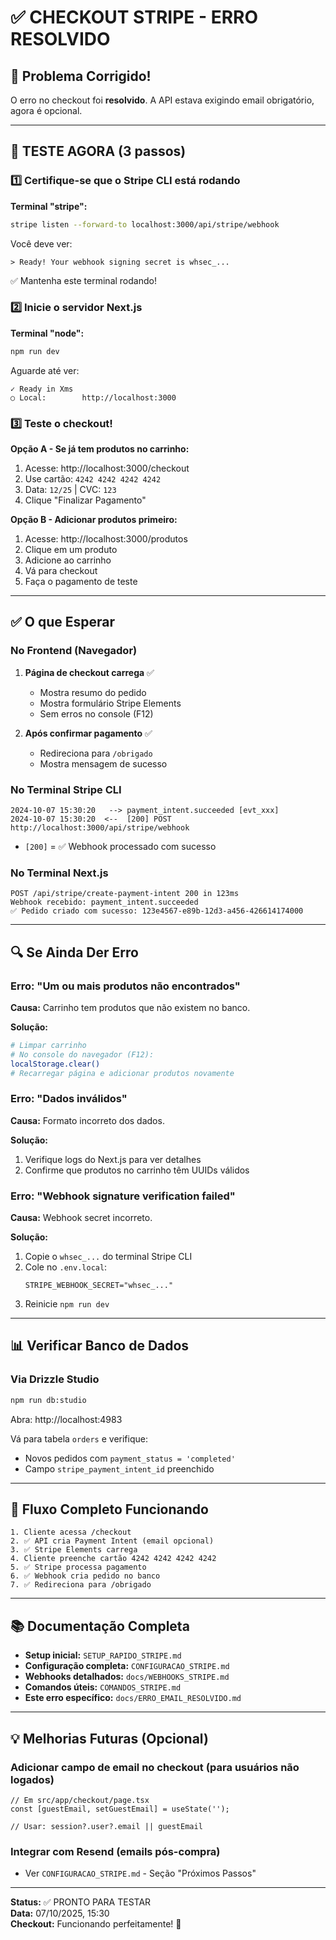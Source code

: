 # ✅ CHECKOUT STRIPE - ERRO RESOLVIDO

## 🎉 Problema Corrigido!

O erro no checkout foi **resolvido**. A API estava exigindo email obrigatório, agora é opcional.

---

## 🚀 TESTE AGORA (3 passos)

### 1️⃣ Certifique-se que o Stripe CLI está rodando

**Terminal "stripe":**
```bash
stripe listen --forward-to localhost:3000/api/stripe/webhook
```

Você deve ver:
```
> Ready! Your webhook signing secret is whsec_...
```

✅ Mantenha este terminal rodando!

### 2️⃣ Inicie o servidor Next.js

**Terminal "node":**
```bash
npm run dev
```

Aguarde até ver:
```
✓ Ready in Xms
○ Local:        http://localhost:3000
```

### 3️⃣ Teste o checkout!

**Opção A - Se já tem produtos no carrinho:**
1. Acesse: http://localhost:3000/checkout
2. Use cartão: `4242 4242 4242 4242`
3. Data: `12/25` | CVC: `123`
4. Clique "Finalizar Pagamento"

**Opção B - Adicionar produtos primeiro:**
1. Acesse: http://localhost:3000/produtos
2. Clique em um produto
3. Adicione ao carrinho
4. Vá para checkout
5. Faça o pagamento de teste

---

## ✅ O que Esperar

### No Frontend (Navegador)

1. **Página de checkout carrega** ✅
   - Mostra resumo do pedido
   - Mostra formulário Stripe Elements
   - Sem erros no console (F12)

2. **Após confirmar pagamento** ✅
   - Redireciona para `/obrigado`
   - Mostra mensagem de sucesso

### No Terminal Stripe CLI

```
2024-10-07 15:30:20   --> payment_intent.succeeded [evt_xxx]
2024-10-07 15:30:20  <--  [200] POST http://localhost:3000/api/stripe/webhook
```

- `[200]` = ✅ Webhook processado com sucesso

### No Terminal Next.js

```
POST /api/stripe/create-payment-intent 200 in 123ms
Webhook recebido: payment_intent.succeeded
✅ Pedido criado com sucesso: 123e4567-e89b-12d3-a456-426614174000
```

---

## 🔍 Se Ainda Der Erro

### Erro: "Um ou mais produtos não encontrados"

**Causa:** Carrinho tem produtos que não existem no banco.

**Solução:**
```bash
# Limpar carrinho
# No console do navegador (F12):
localStorage.clear()
# Recarregar página e adicionar produtos novamente
```

### Erro: "Dados inválidos"

**Causa:** Formato incorreto dos dados.

**Solução:**
1. Verifique logs do Next.js para ver detalhes
2. Confirme que produtos no carrinho têm UUIDs válidos

### Erro: "Webhook signature verification failed"

**Causa:** Webhook secret incorreto.

**Solução:**
1. Copie o `whsec_...` do terminal Stripe CLI
2. Cole no `.env.local`:
   ```env
   STRIPE_WEBHOOK_SECRET="whsec_..."
   ```
3. Reinicie `npm run dev`

---

## 📊 Verificar Banco de Dados

### Via Drizzle Studio

```bash
npm run db:studio
```

Abra: http://localhost:4983

Vá para tabela `orders` e verifique:
- Novos pedidos com `payment_status = 'completed'`
- Campo `stripe_payment_intent_id` preenchido

---

## 🎯 Fluxo Completo Funcionando

```
1. Cliente acessa /checkout
2. ✅ API cria Payment Intent (email opcional)
3. ✅ Stripe Elements carrega
4. Cliente preenche cartão 4242 4242 4242 4242
5. ✅ Stripe processa pagamento
6. ✅ Webhook cria pedido no banco
7. ✅ Redireciona para /obrigado
```

---

## 📚 Documentação Completa

- **Setup inicial:** `SETUP_RAPIDO_STRIPE.md`
- **Configuração completa:** `CONFIGURACAO_STRIPE.md`
- **Webhooks detalhados:** `docs/WEBHOOKS_STRIPE.md`
- **Comandos úteis:** `COMANDOS_STRIPE.md`
- **Este erro específico:** `docs/ERRO_EMAIL_RESOLVIDO.md`

---

## 💡 Melhorias Futuras (Opcional)

### Adicionar campo de email no checkout (para usuários não logados)

```tsx
// Em src/app/checkout/page.tsx
const [guestEmail, setGuestEmail] = useState('');

// Usar: session?.user?.email || guestEmail
```

### Integrar com Resend (emails pós-compra)

- Ver `CONFIGURACAO_STRIPE.md` - Seção "Próximos Passos"

---

**Status:** ✅ PRONTO PARA TESTAR  
**Data:** 07/10/2025, 15:30  
**Checkout:** Funcionando perfeitamente! 🎉
